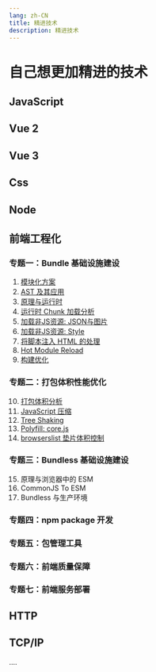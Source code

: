 ```yaml
---
lang: zh-CN
title: 精进技术
description: 精进技术
---
```


# 自己想更加精进的技术

## JavaScript


## Vue 2


## Vue 3


## Css


## Node


## 前端工程化

### 专题一：Bundle 基础设施建设
  
  1. [模块化方案](./engineering/build/01.md)
  2. [AST 及其应用](./engineering/build/02.md)
  3. [原理与运行时](./engineering/build/03.md)
  4. [运行时 Chunk 加载分析](./engineering/build/04.md)
  5. [加载非JS资源: JSON与图片](./engineering/build/05.md)
  6. [加载非JS资源: Style](./engineering/build/06.md)
  7. [将脚本注入 HTML 的处理](./engineering/build/07.md)
  8. [Hot Module Reload](./engineering/build/08.md)
  9. [构建优化](./engineering/build/09.md)

### 专题二：打包体积性能优化

  10. [打包体积分析](./engineering/build/10.md)
  11. [JavaScript 压缩](./engineering/build/11.md)
  12. [Tree Shaking](./engineering/build/12.md)
  13. [Polyfill: core.js](./engineering/build/13.md)
  14. [browserslist 垫片体积控制](./engineering/build/14.md)

### 专题三：Bundless 基础设施建设

15. 原理与浏览器中的 ESM
16. CommonJS To ESM
17. Bundless 与生产环境

### 专题四：npm package 开发


### 专题五：包管理工具


### 专题六：前端质量保障


### 专题七：前端服务部署

## HTTP


## TCP/IP

....
